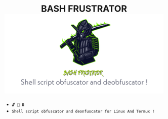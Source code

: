 <h1 align="center">BASH FRUSTRATOR
<img src="logo.jpg"><br>
</h1>


* `🔓 🔐 🔒`<br />
* `Shell script obfuscator and deonfuscator for Linux And Termux !`
